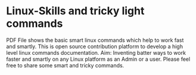 # Linux-Skills and tricky light commands
PDF File shows the basic smart linux commands which help to work fast and smartly.
This is open source contribution platform to develop a high level linux commands documentation.
Aim: Inventing batter ways to work faster and smartly on any Linux platform as an Admin or a user.
Please feel free to share some smart and tricky commands.
